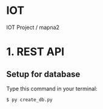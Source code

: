 # IOT
IOT Project / mapna2

# 1. REST API
## Setup for database
Type this command in your terminal:
```
$ py create_db.py
```
